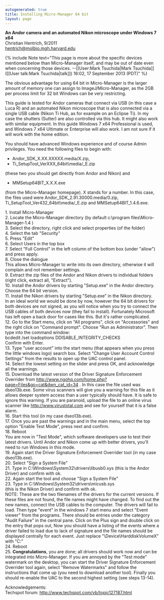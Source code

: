 ```yaml
---
autogenerated: true
title: Installing Micro-Manager 64 bit
layout: page
---
```


**An Andor camera and an automated Nikon microscope under Windows 7
x64**  
Christian Hentrich, 9/2011  
hentrich@molbio.mgh.harvard.edu

{% include Note text="This page is more about the specific devices mentioned below than Micro-Manager itself, and may be out of date even when concerning those devices. --[[User:Mark Tsuchida|Mark Tsuchida]] ([[User talk:Mark Tsuchida|talk]]) 16:02, 17 September 2013 (PDT)" %}

The obvious advantage for using 64 bit in Micro-Manager is the larger
amount of memory one can assign to ImageJ/Micro-Manager, as the 2GB per
process limit for 32 bit Windows can be very restricting.

This guide is tested for Andor cameras that connect via USB (in this
case a Luca R) and an automated Nikon microscope that is also connected
via a single USB cable (Nikon Ti Hub, as for example on an Eclipse Ti).
In my case the shutters (Sutter) are also controlled via this hub. It
might also work with similar equipment. In this guide Windows 7 x64
Professional is used, and Windows 7 x64 Ultimate or Enterprise will also
work. I am not sure if it will work with the home edition.

You should have advanced Windows experience and of course Admin
privileges. You need the following files to begin with:

-   Andor\_SDK\_X.XX.XXXXX.media/X.zip,
-   Ti\_SetupTool\_VerXXX\_64bit\media/_E.zip

(these two you should get directly from Andor and Nikon) and

-   MMSetup64BIT\_X.X.X.exe

(from the Micro-Manager homepage). X stands for a number. In this case,
the files used were Andor\_SDK\_2.91.30000.media/0.zip,
Ti\_SetupTool\_Ver432\_64bit\media/_E.zip and MMSetup64BIT\_1.4.6.exe.

1\. Install Micro-Manager  
2. Locate the Micro-Manager directory (by default c:\\program
files\\Micro-Manager-1.4 )  
3. Select the directory, right click and select properties (of the
folder)  
4. Select the tab "Security"  
5. Press "Edit"  
6. Select Users in the top box  
7. Select "Full Control" in the left column of the bottom box (under
"allow") and press apply.  
8. Close the dialogue  
This allows Micro-Manager to write into its own directory, otherwise it
will complain and not remember settings.  
9. Extract the zip files of the Andor and Nikon drivers to individual
folders (right click, extract all, "Extract").  
10. Install the Andor drivers by starting "Setup.exe" in the Andor
directory. Choose the 64 bit version.  
11. Install the Nikon drivers by starting "Setup.exe" in the Nikon
directory.  
In an ideal world we would be done by now, however the 64 bit drivers
for both devices are not signed, as you will notice when you try to
connect the USB cables of both devices now (they fail to install).
Fortunately Microsoft has left open a back door for cases like this. But
it's rather complicated.  
12. Go to the Start menu, click on "All programs", click on
"Accessories" and the right click on "Command prompt". Choose "Run as
Administrator". Then type into the command window:  
bcdedit /set loadoptions DDISABLE\_INTEGRITY\_CHECKS  
Confirm with Enter.  
13. Type "user account" into the start menu (that appears when you press
the little windows logo) search box. Select "Change User Account Control
Settings" from the results to open up the UAC control panel.  
14. Select the lowest setting on the slider and press OK, and
acknowledge all the warnings.  
15. Download the latest version of the Driver Signature Enforcement
Overrider from
<http://www.ngohq.com/home.php?page=Files&go=cat&dwn_cat_id=34> . In
this case the file used was dseo13b.exe. Some virus scanners will give
you a warning for this file as it allows deeper system access than a
user typically should have. It is safe to ignore this warning. If you
are paranoid, upload the file to an online virus scanner like
<http://www.virustotal.com> and see for yourself that it is a false
alarm.  
16. Start this tool (in my case dseo13b.exe).  
17. Once you are past the warnings and in the main menu, select the top
option "Enable Test Mode", press next and confirm.  
18. Reboot  
You are now in "Test Mode", which software developers use to test their
latest drivers. Until Andor and Nikon come up with better drivers,
you'll need to run Windows in this mode.  
19. Again start the Driver Signature Enforcement Overrider tool (in my
case dseo13b.exe).  
20. Select "Sign a System File"  
21. Type in C:\\Windows\\System32\\drivers\\libusb0.sys (this is the
Andor Driver) and confirm with ok.  
22. Again start the tool and choose "Sign a System File"  
23. Type in C:\\Windows\\System32\\drivers\\micusb.sys  
(this is the Nikon Driver) and confirm with ok.  
NOTE: These are the two filenames of the drivers for the current
versions. If these files are not found, the file names might have
changed. To find out the new names, connect the USB cables to the
computer. The drivers will fail to load. Then type "event" in the
windows 7 start menu and select "Event viewer" from the programs. There
should be entries under the category "Audit Failure" in the central
pane. Click on the Plus sign and double click on the entry that pops
out, Now you should have a listing of the events where a driver failed
to load due to lack of signature and the file names should be displayed
centrally for each event. Just replace "\\Device\\HarddiskVolumeX" with
"C:"  
24. Reboot  
25. **Congratulations**, you are done; all drivers should work now and
can be integrated into Micro-Manager. If you are annoyed by the "Test
mode" watermark on the desktop, you can start the Driver Signature
Enforcement Overrider tool again, select "Remove Watermarks" and follow
the instructions that come up (you need to download another tool).
Finally you should re-enable the UAC to the second highest setting (see
steps 13-14).  

Acknowledgements:  
Techspot forum: <http://www.techspot.com/vb/topic127187.html>  
